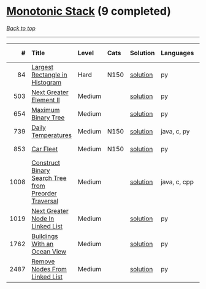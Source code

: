 # [Monotonic Stack](<https://leetcode.com/tag/Monotonic-Stack/>) (9 completed)

*[Back to top](<../../README.md>)*

------

|    # | Title                                                                                                                                        | Level   | Cats   | Solution                                                                        | Languages    | Date Complete   |
|-----:|:---------------------------------------------------------------------------------------------------------------------------------------------|:--------|:-------|:--------------------------------------------------------------------------------|:-------------|:----------------|
|   84 | [Largest Rectangle in Histogram](<https://leetcode.com/problems/largest-rectangle-in-histogram>)                                             | Hard    | N150   | [solution](<../_84. Largest Rectangle in Histogram.md>)                         | py           | Jun 10, 2024    |
|  503 | [Next Greater Element II](<https://leetcode.com/problems/next-greater-element-ii>)                                                           | Medium  |        | [solution](<../_503. Next Greater Element II.md>)                               | py           | Jul 05, 2024    |
|  654 | [Maximum Binary Tree](<https://leetcode.com/problems/maximum-binary-tree>)                                                                   | Medium  |        | [solution](<../_654. Maximum Binary Tree.md>)                                   | py           | Jun 11, 2024    |
|  739 | [Daily Temperatures](<https://leetcode.com/problems/daily-temperatures>)                                                                     | Medium  | N150   | [solution](<../_739. Daily Temperatures.md>)                                    | java, c, py  | Jun 13, 2024    |
|  853 | [Car Fleet](<https://leetcode.com/problems/car-fleet>)                                                                                       | Medium  | N150   | [solution](<../_853. Car Fleet.md>)                                             | py           | Jun 13, 2024    |
| 1008 | [Construct Binary Search Tree from Preorder Traversal](<https://leetcode.com/problems/construct-binary-search-tree-from-preorder-traversal>) | Medium  |        | [solution](<../_1008. Construct Binary Search Tree from Preorder Traversal.md>) | java, c, cpp | Jun 26, 2024    |
| 1019 | [Next Greater Node In Linked List](<https://leetcode.com/problems/next-greater-node-in-linked-list>)                                         | Medium  |        | [solution](<../_1019. Next Greater Node In Linked List.md>)                     | py           | Jun 21, 2024    |
| 1762 | [Buildings With an Ocean View](<https://leetcode.com/problems/buildings-with-an-ocean-view>)                                                 | Medium  |        | [solution](<../_1762. Buildings With an Ocean View.md>)                         | py           | Jun 10, 2024    |
| 2487 | [Remove Nodes From Linked List](<https://leetcode.com/problems/remove-nodes-from-linked-list>)                                               | Medium  |        | [solution](<../_2487. Remove Nodes From Linked List.md>)                        | py           | Jun 11, 2024    |